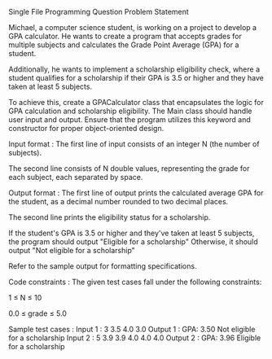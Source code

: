 Single File Programming Question
Problem Statement



Michael, a computer science student, is working on a project to develop a GPA calculator. He wants to create a program that accepts grades for multiple subjects and calculates the Grade Point Average (GPA) for a student.



Additionally, he wants to implement a scholarship eligibility check, where a student qualifies for a scholarship if their GPA is 3.5 or higher and they have taken at least 5 subjects.



To achieve this, create a GPACalculator class that encapsulates the logic for GPA calculation and scholarship eligibility. The Main class should handle user input and output. Ensure that the program utilizes this keyword and constructor for proper object-oriented design.

Input format :
The first line of input consists of an integer N (the number of subjects).

The second line consists of N double values, representing the grade for each subject, each separated by space.

Output format :
The first line of output prints the calculated average GPA for the student, as a decimal number rounded to two decimal places.

The second line prints the eligibility status for a scholarship.

If the student's GPA is 3.5 or higher and they've taken at least 5 subjects, the program should output "Eligible for a scholarship"
Otherwise, it should output "Not eligible for a scholarship"


Refer to the sample output for formatting specifications.

Code constraints :
The given test cases fall under the following constraints:

1 ≤ N ≤ 10

0.0 ≤ grade ≤ 5.0

Sample test cases :
Input 1 :
3
3.5 4.0 3.0
Output 1 :
GPA: 3.50
Not eligible for a scholarship
Input 2 :
5
3.9 3.9 4.0 4.0 4.0
Output 2 :
GPA: 3.96
Eligible for a scholarship